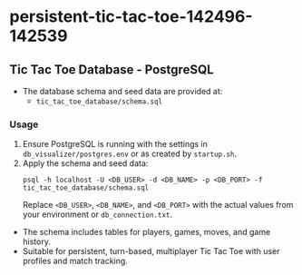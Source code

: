# persistent-tic-tac-toe-142496-142539

## Tic Tac Toe Database - PostgreSQL

- The database schema and seed data are provided at:
  - `tic_tac_toe_database/schema.sql`

### Usage

1. Ensure PostgreSQL is running with the settings in `db_visualizer/postgres.env` or as created by `startup.sh`.
2. Apply the schema and seed data:
   ```
   psql -h localhost -U <DB_USER> -d <DB_NAME> -p <DB_PORT> -f tic_tac_toe_database/schema.sql
   ```
   Replace `<DB_USER>`, `<DB_NAME>`, and `<DB_PORT>` with the actual values from your environment or `db_connection.txt`.

- The schema includes tables for players, games, moves, and game history.
- Suitable for persistent, turn-based, multiplayer Tic Tac Toe with user profiles and match tracking.
